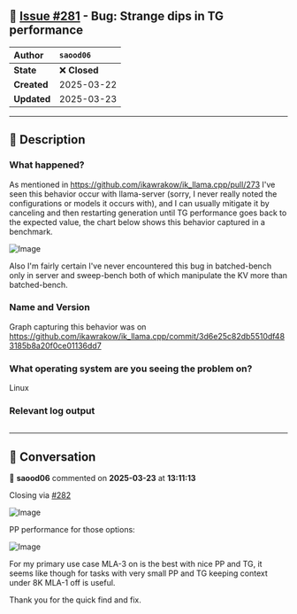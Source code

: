 ## 📌 [Issue #281](https://github.com/ikawrakow/ik_llama.cpp/issues/281) - Bug: Strange dips in TG performance

| **Author** | `saood06` |
| :--- | :--- |
| **State** | ❌ **Closed** |
| **Created** | 2025-03-22 |
| **Updated** | 2025-03-23 |

---

## 📄 Description

### What happened?

As mentioned in https://github.com/ikawrakow/ik_llama.cpp/pull/273 I've seen this behavior occur with llama-server (sorry, I never really noted the configurations or models it occurs with), and I can usually mitigate it by canceling and then restarting generation until TG performance goes back to the expected value, the chart below shows this behavior captured in a benchmark.

![Image](https://github.com/user-attachments/assets/3e788edb-c182-40fa-943b-17ab011ee91f)

Also I'm fairly certain I've never encountered this bug in batched-bench only in server and sweep-bench both of which manipulate the KV more than batched-bench.

### Name and Version

Graph capturing this behavior was on https://github.com/ikawrakow/ik_llama.cpp/commit/3d6e25c82db5510df483185b8a20f0ce01136dd7

### What operating system are you seeing the problem on?

Linux

### Relevant log output

```shell

```

---

## 💬 Conversation

👤 **saood06** commented on **2025-03-23** at **13:11:13**

Closing via [#282](https://github.com/ikawrakow/ik_llama.cpp/issues/282) 

![Image](https://github.com/user-attachments/assets/728a3265-82e8-4817-9ebf-a8165dc63205)

PP performance for those options:

![Image](https://github.com/user-attachments/assets/533d51dc-cc13-4c19-babd-b88173760e00)

For my primary use case MLA-3 on is the best with nice PP and TG, it seems like though for tasks with very small PP and TG keeping context under 8K MLA-1 off is useful.

Thank you for the quick find and fix.